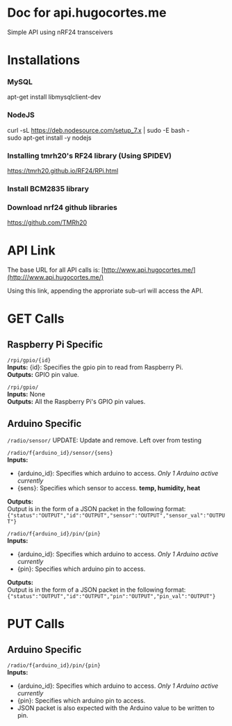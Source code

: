 # Doc for api.hugocortes.me 
Simple API using nRF24 transceivers

# Installations  
### MySQL  
apt-get install libmysqlclient-dev  
### NodeJS  
curl -sL https://deb.nodesource.com/setup_7.x | sudo -E bash -  
sudo apt-get install -y nodejs  
### Installing tmrh20's RF24 library (Using SPIDEV)  
https://tmrh20.github.io/RF24/RPi.html  
### Install BCM2835 library  
### Download nrf24 github libraries  
https://github.com/TMRh20  

# API Link
The base URL for all API calls is: [http://www.api.hugocortes.me/](http:///www.api.hugocortes.me/)

Using this link, appending the approriate sub-url will access the API.

# **GET** Calls

## Raspberry Pi Specific
`/rpi/gpio/{id}`  
**Inputs:** {id}: Specifies the gpio pin to read from Raspberry Pi.  
**Outputs:** GPIO pin value.

`/rpi/gpio/`  
**Inputs:** None  
**Outputs:** All the Raspberry Pi's GPIO pin values.

## Arduino Specific
`/radio/sensor/`
UPDATE: Update and remove. Left over from testing

`/radio/f{arduino_id}/sensor/{sens}`  
**Inputs:**
* {arduino_id}: Specifies which arduino to access. *Only 1 Arduino active currently*
* {sens}: Specifies which sensor to access. **temp, humidity, heat**

**Outputs:**  
Output is in the form of a JSON packet in the following format:  
`{"status":"OUTPUT","id":"OUTPUT","sensor":"OUTPUT","sensor_val":"OUTPUT"}`

`/radio/f{arduino_id}/pin/{pin}`  
**Inputs:**
* {arduino_id}: Specifies which arduino to access. *Only 1 Arduino active currently*
* {pin}: Specifies which arduino pin to access.

**Outputs:**  
Output is in the form of a JSON packet in the following format:  
`{"status":"OUTPUT","id":"OUTPUT","pin":"OUTPUT","pin_val":"OUTPUT"}`

# **PUT** Calls

## Arduino Specific
`/radio/f{arduino_id}/pin/{pin}`  
**Inputs:**
* {arduino_id}: Specifies which arduino to access. *Only 1 Arduino active currently*
* {pin}: Specifies which arduino pin to access.
* JSON packet is also expected with the Arduino value to be written to pin.
